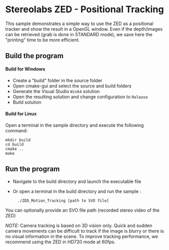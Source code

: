 # Stereolabs ZED - Positional Tracking

This sample demonstrates a simple way to use the ZED as a positional tracker and show the result in a OpenGL window. 
Even if the depth/images can be retrieved (grab is done in STANDARD mode), we save here the "printing" time to be more efficient.

## Build the program

#### Build for Windows

- Create a "build" folder in the source folder
- Open cmake-gui and select the source and build folders
- Generate the Visual Studio `Win64` solution
- Open the resulting solution and change configuration to `Release`
- Build solution

#### Build for Linux

Open a terminal in the sample directory and execute the following command:

    mkdir build
    cd build
    cmake ..
    make


## Run the program

- Navigate to the build directory and launch the executable file
- Or open a terminal in the build directory and run the sample :

        ./ZED_Motion_Tracking [path to SVO file]

You can optionally provide an SVO file path (recorded stereo video of the ZED)


*NOTE:* Camera tracking is based on 3D vision only. Quick and sudden camera movements can be difficult to track if the image is blurry or there is no visual information in the scene. To improve tracking performance, we recommend using the ZED in HD720 mode at 60fps.